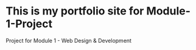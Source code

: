 # This is my portfolio site for Module-1-Project
Project for Module 1 - Web Design &amp; Development 
